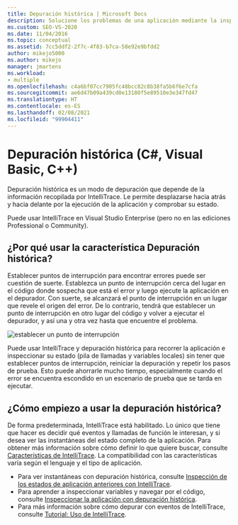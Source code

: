 ```yaml
---
title: Depuración histórica | Microsoft Docs
description: Solucione los problemas de una aplicación mediante la inspección de su estado a medida que retrocede y avanza a través de su ejecución. IntelliTrace recopila la información de esta funcionalidad.
ms.custom: SEO-VS-2020
ms.date: 11/04/2016
ms.topic: conceptual
ms.assetid: 7cc5ddf2-2f7c-4f83-b7ca-58e92e9bfdd2
author: mikejo5000
ms.author: mikejo
manager: jmartens
ms.workload:
- multiple
ms.openlocfilehash: c4a6bf07cc7905fc48bcc82c8b38fa5b6f6e7cfa
ms.sourcegitcommit: ae6d47b09a439cd0e13180f5e89510e3e347fd47
ms.translationtype: HT
ms.contentlocale: es-ES
ms.lasthandoff: 02/08/2021
ms.locfileid: "99904411"
---
```

# <a name="historical-debugging-c-visual-basic-c"></a>Depuración histórica (C#, Visual Basic, C++)

Depuración histórica es un modo de depuración que depende de la información recopilada por IntelliTrace. Le permite desplazarse hacia atrás y hacia delante por la ejecución de la aplicación y comprobar su estado.

 Puede usar IntelliTrace en Visual Studio Enterprise (pero no en las ediciones Professional o Community).

## <a name="why-use-historical-debugging"></a>¿Por qué usar la característica Depuración histórica?

 Establecer puntos de interrupción para encontrar errores puede ser cuestión de suerte. Establezca un punto de interrupción cerca del lugar en el código donde sospecha que está el error y luego ejecute la aplicación en el depurador. Con suerte, se alcanzará el punto de interrupción en un lugar que revele el origen del error. De lo contrario, tendrá que establecer un punto de interrupción en otro lugar del código y volver a ejecutar el depurador, y así una y otra vez hasta que encuentre el problema.

 ![establecer un punto de interrupción](../debugger/media/breakpointprocesa.png "BreakpointProcesa")

 Puede usar IntelliTrace y depuración histórica para recorrer la aplicación e inspeccionar su estado (pila de llamadas y variables locales) sin tener que establecer puntos de interrupción, reiniciar la depuración y repetir los pasos de prueba. Esto puede ahorrarle mucho tiempo, especialmente cuando el error se encuentra escondido en un escenario de prueba que se tarda en ejecutar.

## <a name="how-do-i-start-using-historical-debugging"></a>¿Cómo empiezo a usar la depuración histórica?

De forma predeterminada, IntelliTrace está habilitado. Lo único que tiene que hacer es decidir qué eventos y llamadas de función le interesan, y si desea ver las instantáneas del estado completo de la aplicación. Para obtener más información sobre cómo definir lo que quiere buscar, consulte [Características de IntelliTrace](../debugger/intellitrace-features.md). La compatibilidad con las características varía según el lenguaje y el tipo de aplicación.

- Para ver instantáneas con depuración histórica, consulte [Inspección de los estados de aplicación anteriores con IntelliTrace](../debugger/view-historical-application-state.md).
- Para aprender a inspeccionar variables y navegar por el código, consulte [Inspeccionar la aplicación con depuración histórica](../debugger/historical-debugging-inspect-app.md).
- Para más información sobre cómo depurar con eventos de IntelliTrace, consulte [Tutorial: Uso de IntelliTrace](../debugger/walkthrough-using-intellitrace.md).